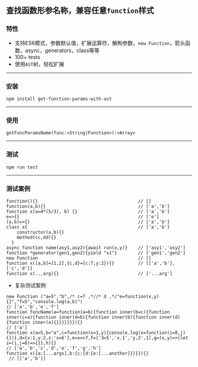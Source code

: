 ## 查找函数形参名称，兼容任意`function`样式

### 特性
* 支持ES6模式，参数默认值，扩展运算符，解构参数，`new Function`，箭头函数，async，generators，class等等
* 100+ tests
* 使用`AST`树，轻松扩展

------------

### 安装

`npm install get-function-params-with-ast`

---------

### 使用

`getFuncParamsName(func:<String|Function>):<Array>`

--------

### 测试

`npm run test`

--------

### 测试案例
```
function(){}                                      // []
function(a,b){}                                   // ['a','b']
function x(a=4*(5/3), b) {}                       // ['a','b']
e=>{}                                             // ['e']
(a,b)=>{}                                         // ['a','b']
class x{                                          // ['a','b']
    constructor(a,b){}
    method(cc,dd){}
  }     
async function name(asy1,asy2){await run(x,y)}    // ['asy1','asy2']
function *generator(gen1,gen2){yield "x1"}        // ['gen1','gen2']
new Function                                      // []
function x([a,b]=[1,2],{c,d}={c:7,y:2}){}         // [['a','b'],['c','d']]
function x(...arg){}                              // ['...arg']
```

* 复杂测试案例
```
new Function ("a=5","b",/* c=7 ,*//* d ,*/"e=function(x,y){}","f=5","console.log(a,b)")   
// ['a','b','e','f']
function funcName(a=function(a=b){function inner(b=c){function inner(c=a){function inner(d=b){function inner(b){function inner(d){function inner(a){}}}}}}}){}   
// ['a']
function x(a=5,b="a",c=function(x=1,y){console.log(x=function(i=8,j){})},d={x:1,y:2,z:'x=6'},e=x=>7,f=['3=5','x.1','y,2',1],g=(x,y)=>{let z=(i,j=6)=>{}},h){}   
// ['a','b','c','d','e','f','g','h']
function x({a:[...args],b:{c:{d:{e:[...another]}}}}){}  
 // [['a','b']]
```